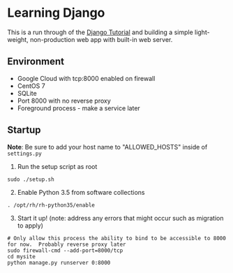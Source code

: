 # Learning Django

This is a run through of the [Django Tutorial](https://docs.djangoproject.com/en/2.1/intro/tutorial01/) and building a simple light-weight, non-production web app with built-in web server.

## Environment
- Google Cloud with tcp:8000 enabled on firewall
- CentOS 7
- SQLite
- Port 8000 with no reverse proxy
- Foreground process - make a service later

## Startup

**Note**: Be sure to add your host name to "ALLOWED_HOSTS" inside of `settings.py`
1. Run the setup script as root
```
sudo ./setup.sh
```
2. Enable Python 3.5 from software collections
```
. /opt/rh/rh-python35/enable
```
3. Start it up! (note: address any errors that might occur such as migration to apply)
```
# Only allow this process the ability to bind to be accessible to 8000 for now.  Probably reverse proxy later
sudo firewall-cmd --add-port=8000/tcp
cd mysite
python manage.py runserver 0:8000
```

